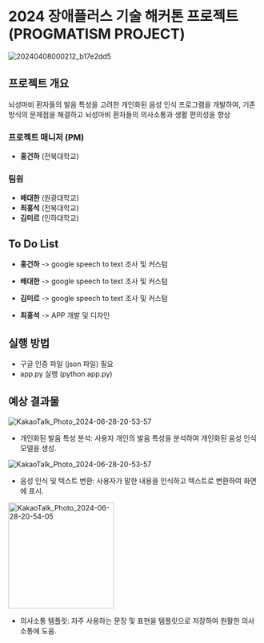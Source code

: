 # 2024 장애플러스 기술 해커톤 프로젝트(PROGMATISM PROJECT)
![20240408000212_b17e2dd5](https://github.com/ChatHongPT/Progmatism-Project/assets/129854575/65a67148-d7b5-4856-b96e-8237a3e30c4d)

## 프로젝트 개요
뇌성마비 환자들의 발음 특성을 고려한 개인화된 음성 인식 프로그램을 개발하여, 기존 방식의 문제점을 해결하고 뇌성마비 환자들의 의사소통과 생활 편의성을 향상

### 프로젝트 매니저 (PM)
- **홍건하** (전북대학교)
  
### 팀원
- **배대한** (원광대학교)
- **최홍석** (전북대학교)
- **김미르** (인하대학교)

## To Do List

- **홍건하** -> google speech to text 조사 및 커스텀

- **배대한** -> google speech to text 조사 및 커스텀

- **김미르** -> google speech to text 조사 및 커스텀

- **최홍석** -> APP 개발 및 디자인

## 실행 방법

- 구글 인증 파일 (json 파일) 필요
- app.py 실행 (python app.py)

## 예상 결과물

![KakaoTalk_Photo_2024-06-28-20-53-57](https://github.com/ChatHongPT/Progmatism-Project/assets/129854575/8fb978bf-eb0d-4086-b8cb-feba938e69e0)

- 개인화된 발음 특성 분석: 사용자 개인의 발음 특성을 분석하여 개인화된 음성 인식 모델을 생성. 

![KakaoTalk_Photo_2024-06-28-20-53-57](https://github.com/ChatHongPT/Progmatism-Project/assets/129854575/d4b53c2a-5301-4c08-a17e-2e9d0533e3dd)

- 음성 인식 및 텍스트 변환: 사용자가 말한 내용을 인식하고 텍스트로 변환하여 화면에 표시.
  
<img width="211" alt="KakaoTalk_Photo_2024-06-28-20-54-05" src="https://github.com/ChatHongPT/Progmatism-Project/assets/129854575/17ba7781-151e-4437-908d-a9b9fb959c0e">

- 의사소통 템플릿: 자주 사용하는 문장 및 표현을 템플릿으로 저장하여 원활한 의사소통에 도움.




  
